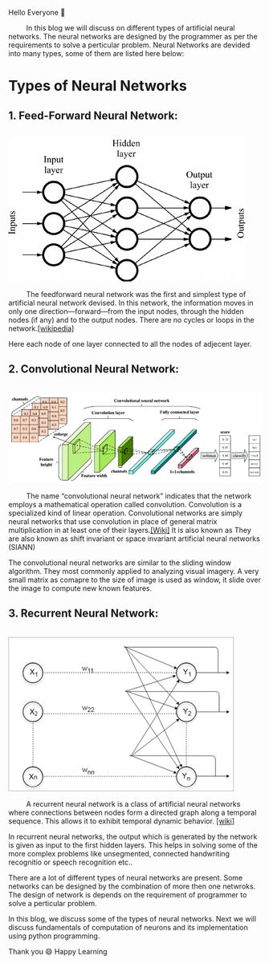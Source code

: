 Hello Everyone :wave:

&nbsp;&nbsp;&nbsp;&nbsp;&nbsp;&nbsp;&nbsp;&nbsp; In this blog we will discuss on different types of artificial neural networks. The neural networks are designed by the programmer as per the requirements to solve a perticular problem.
Neural Networks are devided into many types, some of them are listed here below:

# Types of Neural Networks
## 1. Feed-Forward Neural Network:

&nbsp;&nbsp;&nbsp;&nbsp;&nbsp;&nbsp;&nbsp;&nbsp;&nbsp;&nbsp;&nbsp;&nbsp;&nbsp;&nbsp;&nbsp;&nbsp;&nbsp;&nbsp;&nbsp;&nbsp;&nbsp;&nbsp;&nbsp;&nbsp;&nbsp;&nbsp;&nbsp;&nbsp;&nbsp;&nbsp;&nbsp;&nbsp;&nbsp;&nbsp;&nbsp;&nbsp;&nbsp;&nbsp;&nbsp;&nbsp;&nbsp;&nbsp;&nbsp;&nbsp;&nbsp;&nbsp;&nbsp;&nbsp; ![Feed-Forward-NN](Image/Feed-forward-NN.png)

&nbsp;&nbsp;&nbsp;&nbsp;&nbsp;&nbsp;&nbsp;&nbsp; The feedforward neural network was the first and simplest type of artificial neural network devised. In this network, the information moves in only one direction—forward—from the input nodes, through the hidden nodes (if any) and to the output nodes. There are no cycles or loops in the network.[[wikipedia]](https://en.wikipedia.org/wiki/Feedforward_neural_network)

Here each node of one layer connected to all the nodes of adjecent layer.


## 2. Convolutional Neural Network:

&nbsp;&nbsp;&nbsp;&nbsp;&nbsp;&nbsp;&nbsp;&nbsp;&nbsp;&nbsp;&nbsp;&nbsp; ![CNN](Image/CNN-Architecture.png)

&nbsp;&nbsp;&nbsp;&nbsp;&nbsp;&nbsp;&nbsp;&nbsp; The name “convolutional neural network” indicates that the network employs a mathematical operation called convolution. Convolution is a specialized kind of linear operation. Convolutional networks are simply neural networks that use convolution in place of general matrix multiplication in at least one of their layers.[[Wiki]](https://en.wikipedia.org/wiki/Convolutional_neural_network) It is also known as They are also known as shift invariant or space invariant artificial neural networks (SIANN)

The convolutional neural networks are similar to the sliding window algorithm. They most commonly applied to analyzing visual imagery. A very small matrix as comapre to the size of image is used as window, it slide over the image to compute new known features.


## 3. Recurrent Neural Network:

&nbsp;&nbsp;&nbsp;&nbsp;&nbsp;&nbsp;&nbsp;&nbsp;&nbsp;&nbsp;&nbsp;&nbsp;&nbsp;&nbsp;&nbsp;&nbsp;&nbsp;&nbsp;&nbsp;&nbsp;&nbsp;&nbsp;&nbsp;&nbsp;&nbsp;&nbsp;&nbsp;&nbsp;&nbsp;&nbsp;&nbsp;&nbsp;&nbsp;&nbsp;&nbsp;&nbsp;&nbsp;&nbsp;&nbsp;&nbsp;&nbsp;&nbsp;&nbsp;&nbsp;&nbsp;&nbsp;&nbsp;&nbsp;&nbsp;&nbsp; ![RNN](Image/RNN-1.png)

&nbsp;&nbsp;&nbsp;&nbsp;&nbsp;&nbsp;&nbsp;&nbsp; A recurrent neural network is a class of artificial neural networks where connections between nodes form a directed graph along a temporal sequence. This allows it to exhibit temporal dynamic behavior. [[wiki]](https://en.wikipedia.org/wiki/Recurrent_neural_network)

In recurrent neural networks, the output which is generated by the network is given as input to the first hidden layers. This helps in solving some of the more complex problems like unsegmented, connected handwriting recognitio or speech recognition etc..


There are a lot of different types of neural networks are present. Some networks can be designed by the combination of more then one netwroks. The design of network is depends on the requirement of programmer to solve a perticular problem.


In this blog, we discuss some of the types of neural networks. Next we will discuss fundamentals of computation of neurons and its implementation using python programming.


Thank you :smile:
Happy Learning





